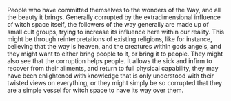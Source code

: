 People who have committed themselves to the wonders of the Way, and all the beauty it brings.
Generally corrupted by the extradimensional influence of witch space itself, the followers of the way generally are made up of small cult groups, trying to increase its influence here within our reality.
This might be through reinterpretations of existing religions, like for instance, believing that the way is heaven, and the creatures within gods angels, and they might want to either bring people to it, or bring it to people.
They might also see that the corruption helps people. It allows the sick and infirm to recover from their ailments, and return to full physical capability, they may have been enlightened with knowledge that is only understood with their twisted views on everything, or they might simply be so corrupted that they are a simple vessel for witch space to have its way over them.

